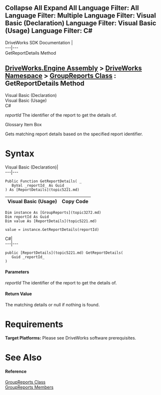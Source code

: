 Collapse All Expand All Language Filter: All  Language Filter: Multiple  Language Filter: Visual Basic (Declaration) Language Filter: Visual Basic (Usage) Language Filter: C#  
---  
DriveWorks SDK Documentation  |   
---|---  
GetReportDetails Method   
  
[DriveWorks.Engine Assembly](topic2156.md) > [DriveWorks Namespace](topic2159.md) > [GroupReports Class](topic3272.md) : GetReportDetails Method  
---  
  
Visual Basic (Declaration)    
Visual Basic (Usage)    
C# 

_reportId_
    The identifier of the report to get the details of.

Glossary Item Box

Gets matching report details based on the specified report identifier. 

# Syntax

Visual Basic (Declaration)|   
---|---  
      
    
    Public Function GetReportDetails( _
       ByVal _reportId_ As Guid _
    ) As [ReportDetails](topic5221.md)  
  
Visual Basic (Usage)| Copy Code  
---|---  
      
    
    Dim instance As [GroupReports](topic3272.md)
    Dim reportId As Guid
    Dim value As [ReportDetails](topic5221.md)
     
    value = instance.GetReportDetails(reportId)  
  
C#|   
---|---  
      
    
    public [ReportDetails](topic5221.md) GetReportDetails( 
       Guid _reportId_
    )  
  
#### Parameters

 _reportId_
    The identifier of the report to get the details of.

#### Return Value

The matching details or null if nothing is found.

# Requirements

**Target Platforms:** Please see DriveWorks software prerequisites.

# See Also

#### Reference

[GroupReports Class](topic3272.md)   
[GroupReports Members](topic3273.md)


